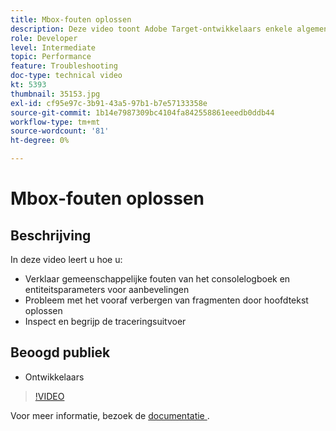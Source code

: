 ```yaml
---
title: Mbox-fouten oplossen
description: Deze video toont Adobe Target-ontwikkelaars enkele algemene fouten in het consolelogboek en entiteitsparameters voor aanbevelingen. Leer hoe u problemen kunt oplossen met de hoofdtekst die het codefragmentprobleem voorverbergt en hoe u de traceringsuitvoer kunt inspecteren en begrijpen.
role: Developer
level: Intermediate
topic: Performance
feature: Troubleshooting
doc-type: technical video
kt: 5393
thumbnail: 35153.jpg
exl-id: cf95e97c-3b91-43a5-97b1-b7e57133358e
source-git-commit: 1b14e7987309bc4104fa842558861eeedb0ddb44
workflow-type: tm+mt
source-wordcount: '81'
ht-degree: 0%

---
```


# Mbox-fouten oplossen

## Beschrijving

In deze video leert u hoe u:

* Verklaar gemeenschappelijke fouten van het consolelogboek en entiteitsparameters voor aanbevelingen
* Probleem met het vooraf verbergen van fragmenten door hoofdtekst oplossen
* Inspect en begrijp de traceringsuitvoer

## Beoogd publiek

* Ontwikkelaars

>[!VIDEO](https://video.tv.adobe.com/v/35153/?quality=12)

Voor meer informatie, bezoek de [ documentatie ](https://experienceleague.adobe.com/docs/target/using/troubleshoot/troubleshooting-target.html?lang=en).
